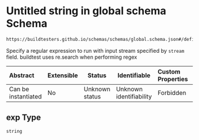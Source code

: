 # Untitled string in global schema Schema

```txt
https://buildtesters.github.io/schemas/schemas/global.schema.json#/definitions/status/properties/regex/properties/exp
```

Specify a regular expression to run with input stream specified by `stream` field. buildtest uses re.search when performing regex


| Abstract            | Extensible | Status         | Identifiable            | Custom Properties | Additional Properties | Access Restrictions | Defined In                                                               |
| :------------------ | ---------- | -------------- | ----------------------- | :---------------- | --------------------- | ------------------- | ------------------------------------------------------------------------ |
| Can be instantiated | No         | Unknown status | Unknown identifiability | Forbidden         | Allowed               | none                | [global.schema.json\*](../out/global.schema.json "open original schema") |

## exp Type

`string`
